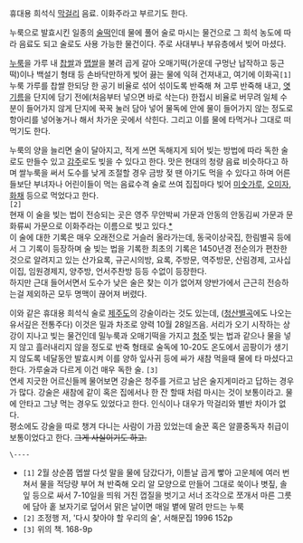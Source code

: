 휴대용 희석식 [막걸리](%EB%A7%89%EA%B1%B8%EB%A6%AC.md) 음료. 이화주라고 부르기도 한다.

누룩으로 발효시킨 일종의 [술떡](%EC%88%A0%EB%96%A1.md)인데 물에 풀어 술로 마시는 물건으로 그 희석 농도에 따라
음료도 되고 술로도 사용 가능한 물건이다. 주로 사대부나 부유층에서 빚어 마셨다.  

[누룩](%EB%88%84%EB%A3%A9.md)을 가루 내 [찹쌀](%EC%B0%B9%EC%8C%80.md)과
[맵쌀](%EB%A7%B5%EC%8C%80.md)을 불려 곱게 갈아 오매기떡(가운데 구멍난 납작하고 둥근 떡)이나 백설기 형태 등
손바닥만하게 빚어 끓는 물에 익혀 건져내고, 여기에 이화곡`[1]` 누룩 가루를 찹쌀 한되당 한 공기 비율로 섞어 섞이도록 반죽해 쳐 고루
반죽해 내고, [엿기름](%EC%97%BF%EA%B8%B0%EB%A6%84.md)을 단지에 담기 전에(처음부터 넣으면 바로 삭는다)
한접시 비율로 버무려 일체 수분이 들어가지 않게 단지에 꾹꾹 눌러 담아 넣어 물독에 안에 물이 들어가지 않는 정도로 항아리를 넣어놓거나 해서
차가운 곳에서 삭힌다. 그리고 이를 물에 타먹거나 그대로 떠 먹기도 한다.

누룩의 양을 늘리면 술이 달아지고, 적게 쓰면 독해지게 되어 빚는 방법에 따라 독한 술로도 만들수 있고
[감주](%EA%B0%90%EC%A3%BC.md)로도 빚을 수 있다고 한다. 맛은 현대의 청량 음료 비슷하다고 하며 쌀누룩을 써서
도수를 낮게 조절할 경우 금방 젖 땐 아기도 먹을 수 있다고 하며 어른들보단 부녀자나 어린이들이 먹는 음료수격 술로 쓰여 집집마다 빚어
[미숫가루](%EB%AF%B8%EC%88%AB%EA%B0%80%EB%A3%A8.md),
[오미자](%EC%98%A4%EB%AF%B8%EC%9E%90.md), [화채](%ED%99%94%EC%B1%84.md) 등으로
먹었다고 한다.  
`[2]`  
현재 이 술을 빚는 법이 전승되는 곳은 영주 무안박씨 가문과 안동의 안동김씨 가문과 문화류씨 가문으로 이화주라는 이름으로 빚고
있다.[*](http://navercast.naver.com/contents.nhn?contents_id=7691)  
이 술에 대한 기록은 매우 오래전으로 거슬러 올라가는데, 동국이상국집, 한림별곡 등에서 그 기록이 등장하며 술 빚는 법을 기록한 최초의
기록은 1450년경 전순의가 편찬한 것으로 알려지고 있는 산가요록, 규곤시의방, 요록, 주방문, 역주방문, 산림경제, 고사십이집,
임원경제지, 양주방, 언서주찬방 등등 수없이 등장한다.  
하지만 근대 들어서면서 도수가 낮은 술은 찾는 이가 없어져 양반가에서 근근히 전승하는걸 제외하곤 모두 명맥이 끊어져 버렸다.

이와 같은 휴대용 희석식 술로 [제주도](%EC%A0%9C%EC%A3%BC%EB%8F%84.md)의 강술이라는 것도 있는데,
([청산별곡](%EC%B2%AD%EC%82%B0%EB%B3%84%EA%B3%A1.md)에도 나오는 유서깊은 전통주다) 이것은 밀과
차조로 양력 10월 28일즈음. 서리가 오기 시작하는 상강이 지나고 빚는 물건인데 밀누룩과 오매기떡을 가지고
[청주](%EC%B2%AD%EC%A3%BC.md) 빚는 법과 같으나 물을 넣지 않고 흘러내리지 않을 정도로 반죽 형태로 술독에
10-20도 온도에서 곰팡이가 생기지 않도록 네달동안 발효시켜 이를 양하 잎사귀 등에 싸가 새참 먹을때 물에 타 마셨다고 한다. 가루술과
다르게 이건 매우 독한 술. `[3]`  
연세 지긋한 어르신들께 물어보면 강술은 청주를 거르고 남은 술지게미라고 답하는 경우가 많다. 강술은 새참에 같이 혹은 집에서나 한 잔 할때
처럼 마시는 것이 보통이라고. 물에 안타고 그냥 먹는 경우도 있었다고 한다. 인식이나 대우가 막걸리와 별반 차이가 없다.  
평소에도 강술을 따로 챙겨 다니는 사람이 가끔 있었는데 술꾼 혹은 알콜중독자 취급이 보통이었다고 한다. <del>그게 사실이기도
하고.</del>

`\----`

  * `[1]` 2월 상순쯤 멥쌀 다섯 말을 물에 담갔다가, 이튿날 곱게 빻아 고운체에 여러 번 쳐서 물을 적당량 부어 쳐 반죽해 오리 알 모양으로 만들어 그대로 쑥이나 볏짚, 솔잎 등으로 싸서 7-10일을 띄워 거친 껍질을 벗기고 서너 조각으로 쪼개서 마른 그릇에 담아 홑 보자기로 덮어서 맑은 날이면 매일 볕에 말려 만드는 누룩
  * `[2]` 조정행 저, '다시 찾아야 할 우리의 술', 서해문집 1996 152p
  * `[3]` 위의 책. 168-9p


